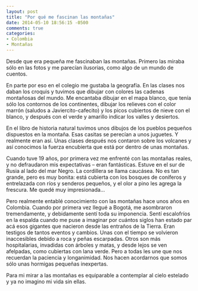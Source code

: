 ```yaml
---
layout: post
title: "Por qué me fascinan las montañas"
date: 2014-05-10 18:56:15 -0500
comments: true
categories:
- Colombia
- Montañas
---
```


Desde que era pequeña me fascinaban las montañas. Primero las miraba sólo en las fotos y me parecían ilusorias, como algo de un mundo de cuentos.

En parte por eso en el colegio me gustaba la geografía. En las clases nos daban los croquis y tuvimos que dibujar con colores las cadenas montañosas del mundo. Me encantaba dibujar en el mapa blanco, que tenía sólo los contornos de los continentes, dibujar los relieves con el color marrón (saludos a Javiercito-cafecito) y los picos cubiertos de nieve con el blanco, y después con el verde y amarillo indicar los valles y desiertos.

En el libro de historia natural tuvimos unos dibujos de los pueblos pequeños dispuestos en la montaña. Esas casitas se perecían a unos juguetes. Y realmente eran así. Unas clases después nos contaron sobre los volcanes y así conocimos la fuerza encubierta que está por dentro de unas montañas.

Cuando tuve 19 años, por primera vez me enfrenté con las montañas reales, y no defraudaron mis expectativas – eran fantásticas. Estuve en el sur de Rusia al lado del mar Negro. La cordillera se llama caucásea. No es tan grande, pero es muy bonita: está cubierta con los bosques de coníferos y entrelazada con ríos y senderos pequeños, y el olor a pino les agrega la frescura. Me quedé muy impresionada…

Pero realmente entablé conocimiento con las montañas hace unos años en Colombia. Cuando por primera vez llegué a Bogotá, me asombraron tremendamente, y debidamente sentí toda su imponencia. Sentí escalofríos en la espalda cuando me puse a imaginar por cuántos siglos han estado par acá esos gigantes que nacieron desde las entraños de la Tierra. Eran testigos de tantos eventos y cambios. Unas con el tiempo se volvieron inaccesibles debido a roca y peñas escarpadas. Otros son más hospitalarias, invadidas con árboles y matas, y desde lejos se ven afelpadas, como cubiertas con lana verde. Pero a todas les une que nos recuerdan la paciencia y longanimidad. Nos hacen acordarnos que somos sólo unas hormigas pequeñas inexpertas.

Para mi mirar a las montañas es equiparable a contemplar al cielo estelado y ya no imagino mi vida sin ellas.
